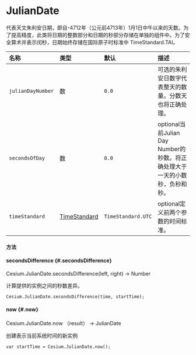 # JulianDate

代表天文朱利安日期，即自-4712年（公元前4713年）1月1日中午以来的天数。为了提高精度，此类将日期的整数部分和日期的秒部分存储在单独的组件中。为了安全算术并表示闰秒，日期始终存储在国际原子时标准中 TimeStandard.TAI。

| 名称 | 类型 | 默认 | 描述 |
| :--- | :--- | :--- | :--- |
| `julianDayNumber` | 数 | `0.0` | 可选的朱利安日数字代表整天的数量。分数天也将正确处理。 |
| `secondsOfDay` | 数 | `0.0` | optional当前Julian Day Number的秒数。将正确处理大于一天的小数秒，负秒和秒。 |
| `timeStandard` | [TimeStandard](https://cesiumjs.org/Cesium/Build/Documentation/TimeStandard.html) | `TimeStandard.UTC` | optional定义前两个参数的时间标准。 |

#### 方法

#### secondsDifference {#.secondsDifference}

Cesium.JulianDate.secondsDifference\(left, right\) → Number

计算提供的实例之间的秒数差异。

```
Cesium.JulianDate.secondsDifference(time, startTime);
```

#### now {#.now}

Cesium.JulianDate.now （result） → JulianDate

创建表示当前系统时间的新实例

```
var startTime = Cesium.JulianDate.now();
```



